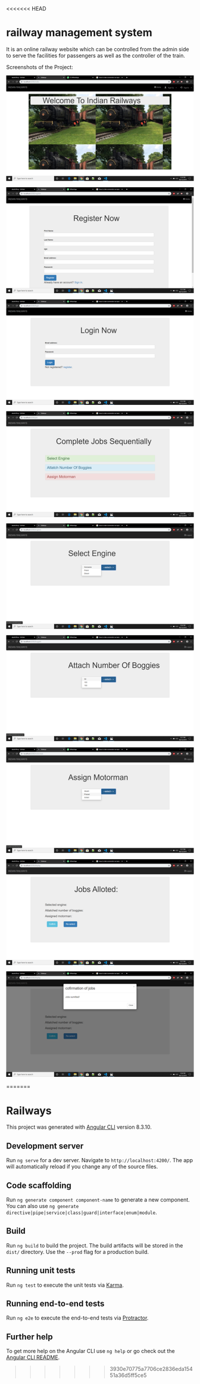 <<<<<<< HEAD
# railway management system
  It is an online railway website which can be controlled from the admin side to serve the facilities for passengers as well as the controller of the train.
  
  Screenshots of the Project:
  
  
  ![Screenshot](screenshots/s1.png)

  ![Screenshot](screenshots/s2.png)
    
  ![Screenshot](screenshots/s3.png)
  
  ![Screenshot](screenshots/s4.png)

  ![Screenshot](screenshots/s5.png)

  ![Screenshot](screenshots/s6.png)

  ![Screenshot](screenshots/s7.png)

  ![Screenshot](screenshots/s8.png)

  ![Screenshot](screenshots/s9.png)
  
  




=======
# Railways

This project was generated with [Angular CLI](https://github.com/angular/angular-cli) version 8.3.10.

## Development server

Run `ng serve` for a dev server. Navigate to `http://localhost:4200/`. The app will automatically reload if you change any of the source files.

## Code scaffolding

Run `ng generate component component-name` to generate a new component. You can also use `ng generate directive|pipe|service|class|guard|interface|enum|module`.

## Build

Run `ng build` to build the project. The build artifacts will be stored in the `dist/` directory. Use the `--prod` flag for a production build.

## Running unit tests

Run `ng test` to execute the unit tests via [Karma](https://karma-runner.github.io).

## Running end-to-end tests

Run `ng e2e` to execute the end-to-end tests via [Protractor](http://www.protractortest.org/).

## Further help

To get more help on the Angular CLI use `ng help` or go check out the [Angular CLI README](https://github.com/angular/angular-cli/blob/master/README.md).
>>>>>>> 3930e70775a7706ce2836eda15451a36d5ff5ce5
